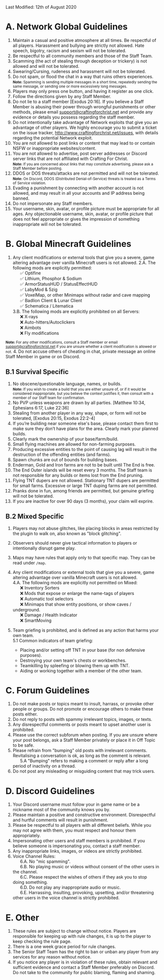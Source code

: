Last Modified: 12th of August 2020

# A. Network Global Guidelines
1. Maintain a casual and positive atmosphere at all times. Be respectful of all players. Harassment and bullying are strictly not allowed. Hate speech, bigotry, racism and sexism will not be tolerated.
2. Be respectful to all community members and those of the Staff Team.
3. Scamming (the act of stealing through deception or trickery) is not allowed and will not be tolerated.
4. Swearing/Cursing, rudeness and harassment will not be tolerated.
5. Do not spam, or flood the chat in a way that ruins others experiences.<br>
<small><b>Note:</b> Spamming is sending multiple messages in a short time, repeatedly sending the same message, or sending one or more excessively long messages.</small>
6. Players may only press one button, and having it register as one click.
7. Follow the directions given by any Staff Member.
8. Do not lie to a staff member [Exodus 20:16]. If you believe a Staff Member is abusing their power through wrongful punishments or other methods, please email <a href="mailto:support@craftingforchrist.net">support@craftingforchrist.net</a> and provide any evidence or details you possess regarding the staff member.
9. Do not intentionally take advantage of Network exploits that give you an advantage of other players. We highly encourage you to submit a ticket on the issue tracker, http://www.craftingforchrist.net/issues, with details regarding the potential Network exploit.
10. You are not allowed to post links or content that may lead to or contain NSFW or inappropriate websites/content.
11. You are not allowed to advertise, post server addresses or Discord server links that are not affiliated with Crafting For Christ.<br>
<small><b>Note:</b> If you are concerned about links that may constitute advertising, please ask a Staff Member before posting.</small>
12. DDOS or DOS threats/attacks are not permitted and will not be tolerated.<br>
<small><b>Note:</b> On Discord, DDOS (Distributed Denial-of-Service) threats is treated as a Terms of Service violation.</small>
13. Evading a punishment by connecting with another account is not allowed, and may result in all your accounts and IP address being banned.
14. Do not impersonate any Staff members.
15. Your username, skin, avatar, or profile picture must be appropriate for all ages. Any objectionable username, skin, avatar, or profile picture that does not feel appropriate or gives the impression of something inappropriate will not be tolerated.

# B. Global Minecraft Guidelines
1. Any client modifications or external tools that give you a severe, game altering advantage over vanilla Minecraft users is not allowed.
2.A. The following mods are explicitly permitted:<br>
 &nbsp;&nbsp;&nbsp;&nbsp;&nbsp;&nbsp;✅ Optifine<br>
 &nbsp;&nbsp;&nbsp;&nbsp;&nbsp;&nbsp;✅ Lithium, Phosphor & Sodium<br>
 &nbsp;&nbsp;&nbsp;&nbsp;&nbsp;&nbsp;✅ ArmorStatusHUD / StatusEffectHUD<br>
 &nbsp;&nbsp;&nbsp;&nbsp;&nbsp;&nbsp;✅ LabyMod & 5zig<br>
 &nbsp;&nbsp;&nbsp;&nbsp;&nbsp;&nbsp;✅ VoxelMap, or other Minimaps without radar and cave mapping<br>
 &nbsp;&nbsp;&nbsp;&nbsp;&nbsp;&nbsp;✅ Badlion Client & Lunar Client<br>
 &nbsp;&nbsp;&nbsp;&nbsp;&nbsp;&nbsp;✅ Schematica / Litematica<br>
3.B. The following mods are explicitly prohibited on all Servers:<br>
 &nbsp;&nbsp;&nbsp;&nbsp;&nbsp;&nbsp;❌ X-rays<br>
 &nbsp;&nbsp;&nbsp;&nbsp;&nbsp;&nbsp;❌ Auto-hitters/Autoclickers<br>
 &nbsp;&nbsp;&nbsp;&nbsp;&nbsp;&nbsp;❌ Aimbots<br>
 &nbsp;&nbsp;&nbsp;&nbsp;&nbsp;&nbsp;❌ Fly modifications

<small><b>Note:</b> For any other modifications, consult a Staff member or email <a href="mailto:support@craftingforchrist.net">support@craftingforchrist.net</a> if you are unsure whether a client modification is allowed or not.</small>
4. Do not accuse others of cheating in chat, private message an online Staff Member in game or on Discord.

## B.1 Survival Specific
1. No obscene/questionable language, names, or builds.<br>
<small><b>Note:</b> If you wish to create a build that you are either unsure of, or if it would be considered inappropriate, but you believe the context justifies it, then consult with a member of our Staff team for confirmation.</small>
2. No PVP unless weapons are drawn by all parties. [Matthew 10:34, Ephesians 6:17, Luke 22:36]
3. Stealing from another player in any way, shape, or form will not be tolerated, [Exodus 20:15, Exodus 22:2-4] 
4. If you’re building near someone else's base, please contact them first to make sure they don’t have plans for the area. Clearly mark your planned builds.
5. Clearly mark the ownership of your base/farm/build.
6. Small flying machines are allowed for non-farming purposes.
7. Producing excessive entities to the point of causing lag will result in the destruction of the offending entities (and farms).
8. Spawn chunks are out of bounds for building bases.
9. Enderman, Gold and Iron farms are not to be built until The End is free.
10. The End Outer islands will be reset every 3 months. The Staff team is not responsible for any builds or items lost from the End pruning.
11. Flying TNT dupers are not allowed. Stationary TNT dupers are permitted for small farms. Excessive or large TNT duping farms are not permitted.
12. Pranks done in fun, among friends are permitted, but genuine griefing will not be tolerated.
13. If you are inactive for over 90 days (3 months), your claim will exprire.

## B.2 Mixed Specific
1. Players may not abuse glitches, like placing blocks in areas restricted by the plugin to walk on, also known as "block glitching".
2. Observers should never give tactical information to players or intentionally disrupt game play.
3. Maps may have rules that apply only to that specific map. They can be read under `/map`.
4. Any client modifications or external tools that give you a severe, game altering advantage over vanilla Minecraft users is not allowed.<br>
 4.A. The following mods are explicitly not permitted on Mixed:<br>
  &nbsp;&nbsp;&nbsp;&nbsp;&nbsp;&nbsp;❌ Inventory Sorters<br>
  &nbsp;&nbsp;&nbsp;&nbsp;&nbsp;&nbsp;❌ Mods that expose or enlarge the name-tags of players<br>
  &nbsp;&nbsp;&nbsp;&nbsp;&nbsp;&nbsp;❌ Automatic tool selectors<br>
  &nbsp;&nbsp;&nbsp;&nbsp;&nbsp;&nbsp;❌ Minimaps that show entity positions, or show caves / underground.<br>
  &nbsp;&nbsp;&nbsp;&nbsp;&nbsp;&nbsp;❌ Damage / Health Indicator<br>
  &nbsp;&nbsp;&nbsp;&nbsp;&nbsp;&nbsp;❌ SmartMoving
  
5. Team griefing is prohibited, and is defined as any action that harms your own team.<br>
 5.1 Common indicators of team griefing:
   - Placing and/or setting off TNT in your base (for non defensive purposes).
   - Destroying your own team's chests or workbenches.
   - Teamkilling by spleefing or blowing them up with TNT.
   - Aiding or working together with a member of the other team.

# C. Forum Guidelines
1. Do not make posts or topics meant to insult, harrass, or provoke other people or groups. Do not promote or encourage others to make these posts either.
2. Do not reply to posts with spammy irrelevant topics, images, or texts. 
3. Any disrespectful comments or posts meant to upset another user is prohibited.
4. Please use the correct subforum when posting. If you are unsure where your post belongs, ask a Staff Member privately or place it in Off Topic to be safe.
5. Please refrain from "bumping" old posts with irrelevant comments. Revitalising a conversation is ok, as long as the comment is relevant.<br>
  &nbsp;&nbsp;&nbsp;&nbsp;&nbsp;&nbsp;5.A "Bumping" refers to making a comment or reply after a long period of inactivity on a thread.
6. Do not post any misleading or misguiding content that may trick users.

# D. Discord Guidelines
1. Your Discord username must follow your in game name or be a nickname most of the community knows you by.
2. Please maintain a positive and constructive environment. Disrespectful and hurtful comments will result in punishment.
3. Please be respectful to all players with all different beliefs. While you may not agree with them, you must respect and honour them appropriately.
4. Impersonating other users and staff members is prohibited. If you believe someone is impersonating you, contact a staff member.
5. Any inappropriate links, images, or videos are strictly prohibited.
6. Voice Channel Rules:<br>
  &nbsp;&nbsp;&nbsp;&nbsp;&nbsp;&nbsp;6.A. No "mic spamming".<br>
  &nbsp;&nbsp;&nbsp;&nbsp;&nbsp;&nbsp;6.B. No playing music or videos without consent of the other users in the channel.<br>
  &nbsp;&nbsp;&nbsp;&nbsp;&nbsp;&nbsp;6.C. Please respect the wishes of others if they ask you to stop doing something.<br>
  &nbsp;&nbsp;&nbsp;&nbsp;&nbsp;&nbsp;6.D. Do not play any inappropriate audio or music.<br>
  &nbsp;&nbsp;&nbsp;&nbsp;&nbsp;&nbsp;6.E. Harrassing, insulting, provoking, upsetting, and/or threatening other users in the voice channel is strictly prohibited.

# E. Other
1. These rules are subject to change without notice. Players are responsible for keeping up with rule changes, it is up to the player to keep checking the rule page.
2. There is a one week grace period for rule changes.
3. The Senior Staff Team has the right to ban or unban any player from any services for any reason without notice.
4. If you notice any player is in violation of these rules, obtain relevant and sufficient evidence and contact a Staff Member preferably on Discord. Do not take to the community for public blaming, flaming and shaming.
